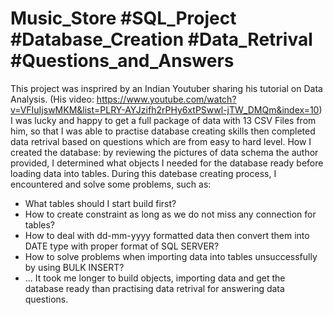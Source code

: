 # Music_Store #SQL_Project #Database_Creation #Data_Retrival #Questions_and_Answers
This project was insprired by an Indian Youtuber sharing his tutorial on Data Analysis.
(His video: https://www.youtube.com/watch?v=VFIuIjswMKM&list=PLRY-AYJzifh2rPHy6xtPSwwl-jTW_DMQm&index=10) 
I was lucky and happy to get a full package of data with 13 CSV Files from him, so that I was able to practise database creating skills then completed data retrival based on questions which are from easy to hard level.
How I created the database: by reviewing the pictures of data schema the author provided, I determined what objects I needed for the database ready before loading data into tables. During this datebase creating process, I encountered and solve some problems, such as:
+ What tables should I start build first?
+ How to create constraint as long as we do not miss any connection for tables?
+ How to deal with dd-mm-yyyy formatted data then convert them into DATE type with proper format of SQL SERVER?
+ How to solve problems when importing data into tables unsuccessfully by using BULK INSERT?
+ ...
It took me longer to build objects, importing data and get the database ready than practising data retrival for answering data questions.
